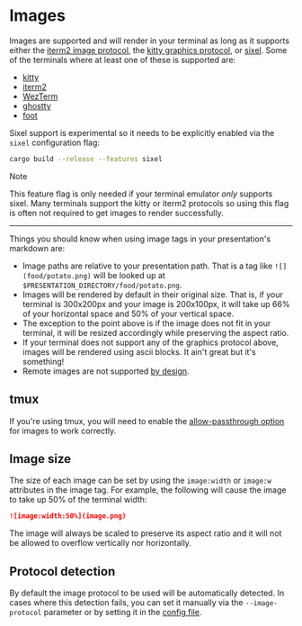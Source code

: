 # Images

Images are supported and will render in your terminal as long as it supports either the [iterm2 image 
protocol](https://iterm2.com/documentation-images.html), the [kitty graphics 
protocol](https://sw.kovidgoyal.net/kitty/graphics-protocol/), or [sixel](https://saitoha.github.io/libsixel/). Some of 
the terminals where at least one of these is supported are:

* [kitty](https://sw.kovidgoyal.net/kitty/)
* [iterm2](https://iterm2.com/)
* [WezTerm](https://wezfurlong.org/wezterm/index.html)
* [ghostty](https://ghostty.org/)
* [foot](https://codeberg.org/dnkl/foot)

Sixel support is experimental so it needs to be explicitly enabled via the `sixel` configuration flag:

```bash
cargo build --release --features sixel
```

> [!note]
> This feature flag is only needed if your terminal emulator _only_ supports sixel. Many terminals support the kitty or 
> iterm2 protocols so using this flag is often not required to get images to render successfully.

---

Things you should know when using image tags in your presentation's markdown are:
* Image paths are relative to your presentation path. That is a tag like `![](food/potato.png)` will be looked up at 
  `$PRESENTATION_DIRECTORY/food/potato.png`.
* Images will be rendered by default in their original size. That is, if your terminal is 300x200px and your image is 
200x100px, it will take up 66% of your horizontal space and 50% of your vertical space.
* The exception to the point above is if the image does not fit in your terminal, it will be resized accordingly while 
  preserving the aspect ratio.
* If your terminal does not support any of the graphics protocol above, images will be rendered using ascii blocks. It 
  ain't great but it's something!
* Remote images are not supported [by design](https://github.com/mfontanini/presenterm/issues/213#issuecomment-1950342423).

## tmux

If you're using tmux, you will need to enable the [allow-passthrough 
option](https://github.com/tmux/tmux/wiki/FAQ#what-is-the-passthrough-escape-sequence-and-how-do-i-use-it) for images to 
work correctly.

## Image size

The size of each image can be set by using the `image:width` or `image:w` attributes in the image tag. For example, the 
following will cause the image to take up 50% of the terminal width:

```markdown
![image:width:50%](image.png)
```

The image will always be scaled to preserve its aspect ratio and it will not be allowed to overflow vertically nor 
horizontally.

## Protocol detection

By default the image protocol to be used will be automatically detected. In cases where this detection fails, you can 
set it manually via the `--image-protocol` parameter or by setting it in the [config 
file](../configuration/settings.md#preferred-image-protocol).

